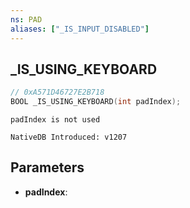 ```yaml
---
ns: PAD
aliases: ["_IS_INPUT_DISABLED"]
---
```

## _IS_USING_KEYBOARD

```c
// 0xA571D46727E2B718
BOOL _IS_USING_KEYBOARD(int padIndex);
```

```
padIndex is not used

NativeDB Introduced: v1207
```

## Parameters
* **padIndex**:
